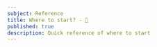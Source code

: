 ```yaml
---
subject: Reference
title: Where to start? - 🤔
published: true
description: Quick reference of where to start
---
```


<DocHeader props={props}/>
